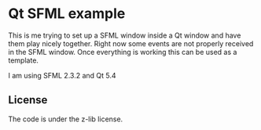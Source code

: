 Qt SFML example
===============

This is me trying to set up a SFML window inside a Qt window and have them play nicely together.
Right now some events are not properly received in the SFML window. Once everything is working this can be
used as a template.

I am using SFML 2.3.2 and Qt 5.4


License
-------

The code is under the z-lib license.
